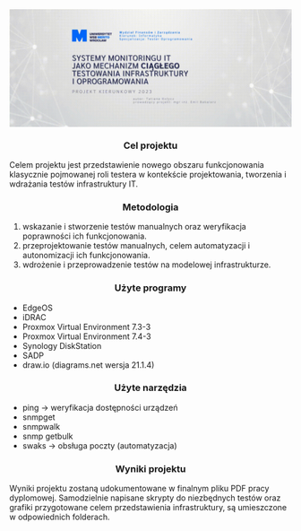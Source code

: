 <div align="center">
  <img src="https://github.com/tholycz/projekt_kierunkowy/blob/main/graphic%20materials/title2.gif" alt="Tytuł" style="display: block; margin: 0 auto;">
</div
  
---
  
### <div align="center"> Cel projektu

Celem projektu jest przedstawienie nowego obszaru funkcjonowania klasycznie pojmowanej roli testera w kontekście projektowania, tworzenia i wdrażania testów infrastruktury IT.

### <div align="center"> Metodologia

1. wskazanie i stworzenie testów manualnych oraz weryfikacja poprawności ich funkcjonowania. 
2. przeprojektowanie testów manualnych, celem automatyzacji i autonomizacji ich funkcjonowania.
3. wdrożenie i przeprowadzenie testów na modelowej infrastrukturze.

### <div align="center"> Użyte programy

- EdgeOS 
- iDRAC 
- Proxmox Virtual Environment 7.3-3
- Proxmox Virtual Environment 7.4-3
- Synology DiskStation
- SADP
- draw.io (diagrams.net wersja 21.1.4)
  
### <div align="center"> Użyte narzędzia

- ping -> weryfikacja dostępności urządzeń
- snmpget
- snmpwalk
- snmp getbulk
- swaks -> obsługa poczty (automatyzacja)

### <div align="center"> Wyniki projektu

Wyniki projektu zostaną udokumentowane w finalnym pliku PDF pracy dyplomowej.
Samodzielnie napisane skrypty do niezbędnych testów oraz grafiki przygotowane celem przedstawienia infrastruktury, są umieszczone w odpowiednich folderach.
